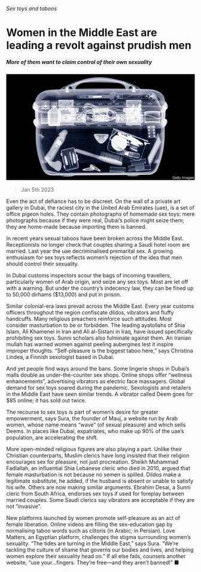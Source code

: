 ###### Sex toys and taboos

# Women in the Middle East are leading a revolt against prudish men 

##### More of them want to claim control of their own sexuality 

![image](images/20230107_MAP502.jpg) 

> Jan 5th 2023 

Even the act of defiance has to be discreet. On the wall of a private art gallery in Dubai, the raciest city in the United Arab Emirates (uae), is a set of office pigeon holes. They contain photographs of homemade sex toys: mere photographs because if they were real, Dubai’s police might seize them; they are home-made because importing them is banned.

In recent years sexual taboos have been broken across the Middle East. Receptionists no longer check that couples sharing a Saudi hotel room are married. Last year the uae decriminalised premarital sex. A growing enthusiasm for sex toys reflects women’s rejection of the idea that men should control their sexuality.

In Dubai customs inspectors scour the bags of incoming travellers, particularly women of Arab origin, and seize any sex toys. Most are let off with a warning. But under the country’s indecency law, they can be fined up to 50,000 dirhams ($13,000) and put in prison.

Similar colonial-era laws prevail across the Middle East. Every year customs officers throughout the region confiscate dildos, vibrators and fluffy handcuffs. Many religious preachers reinforce such attitudes. Most consider masturbation to be  or forbidden. The leading ayatollahs of Shia Islam, Ali Khamenei in Iran and Ali al-Sistani in Iraq, have issued  specifically prohibiting sex toys. Sunni scholars also fulminate against them. An Iranian mullah has warned women against peeling aubergines lest it inspire improper thoughts. “Self-pleasure is the biggest taboo here,” says Christina Lindea, a Finnish sexologist based in Dubai.

And yet people find ways around the bans. Some lingerie shops in Dubai’s malls double as under-the-counter sex shops. Online shops offer “wellness enhancements”, advertising vibrators as electric face massagers. Global demand for sex toys soared during the pandemic. Sexologists and retailers in the Middle East have seen similar trends. A vibrator called Deem goes for $85 online; it has sold out twice.

The recourse to sex toys is part of women’s desire for greater empowerment, says Sura, the founder of Mauj, a website run by Arab women, whose name means “wave” (of sexual pleasure) and which sells Deems. In places like Dubai, expatriates, who make up 90% of the uae’s population, are accelerating the shift. 

More open-minded religious figures are also playing a part. Unlike their Christian counterparts, Muslim clerics have long insisted that their religion encourages sex for pleasure, not just procreation. Sheikh Muhammad Fadlallah, an influential Shia Lebanese cleric who died in 2010, argued that female masturbation is not  because no semen is spilled. Dildos make a legitimate substitute, he added, if the husband is absent or unable to satisfy his wife. Others are now making similar arguments. Ebrahim Desai, a Sunni cleric from South Africa, endorses sex toys if used for foreplay between married couples. Some Saudi clerics say vibrators are acceptable if they are not “invasive”. 

New platforms launched by women promote self-pleasure as an act of female liberation. Online videos are filling the sex-education gap by normalising taboo words such as clitoris (in Arabic; in Persian). Love Matters, an Egyptian platform, challenges the stigma surrounding women’s sexuality. “The tides are turning in the Middle East,” says Sura. “We’re tackling the culture of shame that governs our bodies and lives, and helping women explore their sexuality head on.” If all else fails, counsels another website, “use your...fingers. They’re free—and they aren’t banned!” ■

